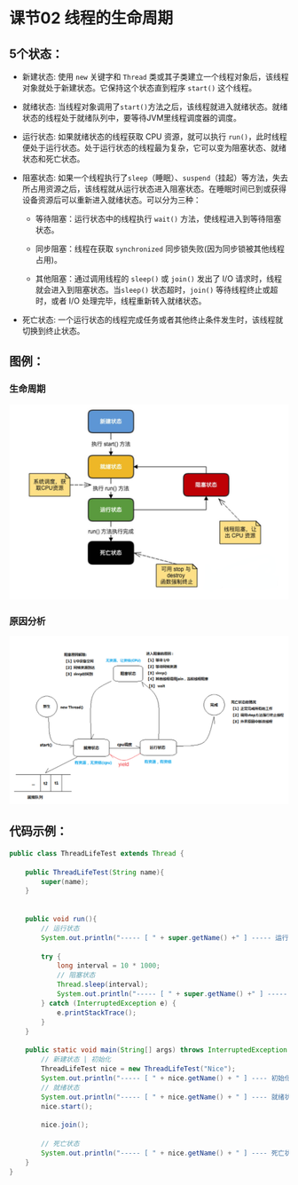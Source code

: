 # 课节02 线程的生命周期

## 5个状态：
+ 新建状态:
使用 `new` 关键字和 `Thread` 类或其子类建立一个线程对象后，该线程对象就处于新建状态。它保持这个状态直到程序 `start()` 这个线程。

+ 就绪状态:
当线程对象调用了`start()`方法之后，该线程就进入就绪状态。就绪状态的线程处于就绪队列中，要等待JVM里线程调度器的调度。

+ 运行状态:
如果就绪状态的线程获取 CPU 资源，就可以执行 `run()`，此时线程便处于运行状态。处于运行状态的线程最为复杂，它可以变为阻塞状态、就绪状态和死亡状态。

+ 阻塞状态:
如果一个线程执行了`sleep`（睡眠）、`suspend`（挂起）等方法，失去所占用资源之后，该线程就从运行状态进入阻塞状态。在睡眠时间已到或获得设备资源后可以重新进入就绪状态。可以分为三种：

    + 等待阻塞：运行状态中的线程执行 `wait()` 方法，使线程进入到等待阻塞状态。

    + 同步阻塞：线程在获取 `synchronized` 同步锁失败(因为同步锁被其他线程占用)。

    + 其他阻塞：通过调用线程的 `sleep()` 或 `join()` 发出了 I/O 请求时，线程就会进入到阻塞状态。当`sleep()` 状态超时，`join()` 等待线程终止或超时，或者 I/O 处理完毕，线程重新转入就绪状态。

+ 死亡状态:
一个运行状态的线程完成任务或者其他终止条件发生时，该线程就切换到终止状态。

## 图例：

### 生命周期
![Thread_life](../../../resource/images/java_thread.png)

### 原因分析
![thread_life](../../../resource/images/java_thread_life.png)

## 代码示例：
```java
public class ThreadLifeTest extends Thread {

    public ThreadLifeTest(String name){
        super(name);
    }


    public void run(){
        // 运行状态
        System.out.println("----- [ " + super.getName() +" ] ----- 运行状态 ----");

        try {
            long interval = 10 * 1000;
            // 阻塞状态
            Thread.sleep(interval);
            System.out.println("----- [ " + super.getName() +" ] ----- 阻塞状态 ---- 阻塞时长：" + interval + "ms");
        } catch (InterruptedException e) {
            e.printStackTrace();
        }
    }

    public static void main(String[] args) throws InterruptedException {
        // 新建状态 | 初始化
        ThreadLifeTest nice = new ThreadLifeTest("Nice");
        System.out.println("----- [ " + nice.getName() + " ] ---- 初始化完成 ----");
        // 就绪状态
        System.out.println("----- [ " + nice.getName() + " ] ---- 就绪状态 ----");
        nice.start();

        nice.join();

        // 死亡状态
        System.out.println("----- [ " + nice.getName() + " ] ---- 死亡状态 ----");
    }
}
```